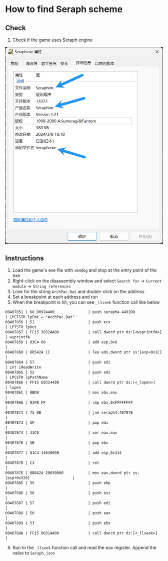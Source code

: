 # How to find Seraph scheme

## Check

1. Check if the game uses Seraph engine

![](./pictures/seraph-1.png)

## Instructions

1. Load the game's exe file with `x64dbg` and stop at the entry point of the exe
2. Right-click on the disassembly window and select `Search for` -> `Current module` -> `String references`
3. Look for the string `ArchPac.Dat` and double-click on the address
4. Set a breakpoint at each address and run
5. When the breakpoint is hit, you can see `_llseek` function call like below
```assembly
00407851 | 68 D0924400               | push seraph4.4492D0                                | LPCTSTR lpFmt = "ArchPac.Dat"
00407856 | 51                        | push ecx                                           | LPTSTR lpOut
00407857 | FF15 38324400             | call dword ptr ds:[<wsprintfA>]                    | wsprintfA
0040785D | 83C4 08                   | add esp,0x8                                        |
00407860 | 8D5424 1C                 | lea edx,dword ptr ss:[esp+0x1C]                    |
00407864 | 57                        | push edi                                           | int iReadWrite
00407865 | 52                        | push edx                                           | LPCSTR lpPathName
00407866 | FF15 E0314400             | call dword ptr ds:[<_lopen>]                       | lopen
0040786C | 8BD8                      | mov ebx,eax                                        |
0040786E | 83FB FF                   | cmp ebx,0xFFFFFFFF                                 |
00407871 | 75 0B                     | jne seraph4.40787E                                 |
00407873 | 5F                        | pop edi                                            |
00407874 | 33C0                      | xor eax,eax                                        |
00407876 | 5B                        | pop ebx                                            |
00407877 | 81C4 14030000             | add esp,0x314                                      |
0040787D | C3                        | ret                                                |
0040787E | 8B8424 20030000           | mov eax,dword ptr ss:[esp+0x320]                   |
00407885 | 55                        | push ebp                                           |
00407886 | 56                        | push esi                                           |
00407887 | 57                        | push edi                                           |
00407888 | 50                        | push eax                                           |
00407889 | 53                        | push ebx                                           |
0040788A | FF15 D0314400             | call dword ptr ds:[<_llseek>]                      |
```
6. Run to the `_llseek` function call and read the eax register. Append the value to `Seraph.json`